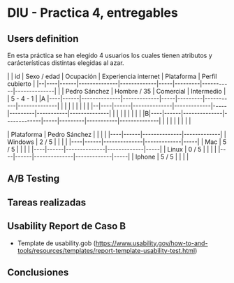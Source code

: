 # DIU - Practica 4, entregables


## Users definition

En esta práctica se han elegido 4 usuarios los cuales tienen atributos y carácterísticas distintas elegidas al azar. 

| | id | Sexo / edad | Ocupación | Experiencia internet | Plataforma | Perfil cubierto |
|--|----|------|--------------|-------------|-----|---------|-----------|--------------|
| | Pedro Sánchez | Hombre / 35 | Comercial | Intermedio |  | 5 - 4 - 1 |
|A |----|------|--------------|-------------|-----|---------|-----------|--------------|
| |  |  |  |  |  |  |
|--|----|------|--------------|-------------|-----|---------|-----------|--------------|
| |  |  |  |  |  |  |
|B|----|------|--------------|-------------|-----|---------|-----------|--------------|
| |  |  |  |  |  |  |

| Plataforma | Pedro Sánchez |  |  |  |
|----|------|--------------|-------------|
| Windows | 2 / 5 |  |  |  |
|----|------|--------------|-------------|-----|
| Mac | 5 / 5 |  |  |  |
|----|------|--------------|-------------|-----|
| Linux | 0 / 5 |  |  |  |
|----|------|--------------|-------------|-----|
| Iphone | 5 / 5 |  |  |  |

## A/B Testing 


## Tareas realizadas 


## Usability Report de Caso B

* Template de usability.gob (https://www.usability.gov/how-to-and-tools/resources/templates/report-template-usability-test.html) 

## Conclusiones
